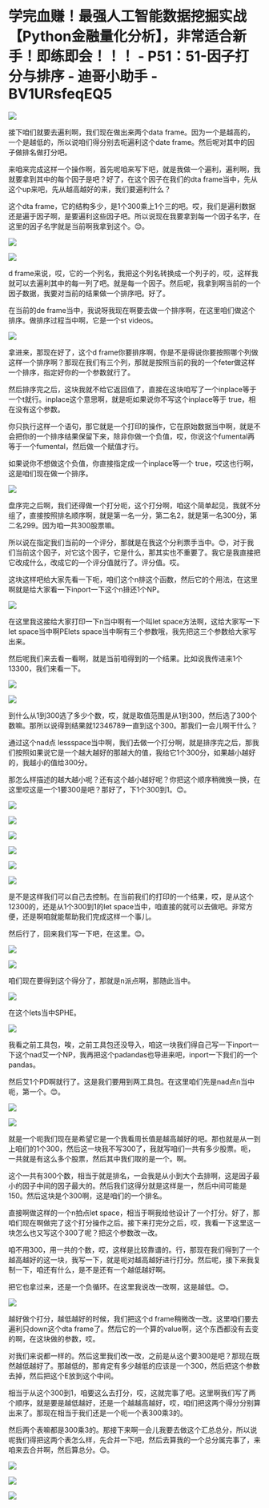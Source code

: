 # 学完血赚！最强人工智能数据挖掘实战【Python金融量化分析】，非常适合新手！即练即会！！！ - P51：51-因子打分与排序 - 迪哥小助手 - BV1URsfeqEQ5

![](img/a79b3230489fbf91dec464d9e1bc9d28_0.png)

接下咱们就要去遍利啊，我们现在做出来两个data frame。因为一个是越高的，一个是越低的，所以说咱们得分别去呃遍利这个date frame。然后呢对其中的因子做排名做打分吧。

来咱来完成这样一个操作啊，首先呢咱来写下吧，就是我做一个遍利，遍利啊，我就要拿到其中的每个因子是吧？好了，在这个因子在我们的dta frame当中，先从这个up来吧，先从越高越好的来，我们要遍利什么？

这个dta frame，它的结构多少，是1个300乘上1个三的吧。哎，我们是遍利数据还是遍于因子啊，是要遍利这些因子吧。所以说现在我要拿到每一个因子名字，在这里的因子名字就是当前啊我拿到这个。😊。



![](img/a79b3230489fbf91dec464d9e1bc9d28_2.png)

![](img/a79b3230489fbf91dec464d9e1bc9d28_3.png)

d frame来说，哎，它的一个列名，我把这个列名转换成一个列子的，哎，这样我就可以去遍利其中的每一列了吧。就是每一个因子。然后呢，我拿到啊当前的一个因子数据，我要对当前的结果做一个排序吧。好了。

在当前的de frame当中，我说呀我现在啊要去做一个排序啊，在这里咱们做这个排序。做排序过程当中啊，它是一个st videos。



![](img/a79b3230489fbf91dec464d9e1bc9d28_5.png)

拿进来，那现在好了，这个d frame你要排序啊，你是不是得说你要按照哪个列做这样一个排序啊？那现在我们有三个列，那就是按照当前的我的一个feter做这样一个排序，指定好你的一个参数就行了。

然后排序完之后，这块我就不给它返回值了，直接在这块咱写了一个inplace等于一个t就行。inplace这个意思啊，就是呃如果说你不写这个inplace等于 true，相在没有这个参数。

你只执行这样一个语句，那它就是一个打印的操作，它在原始数据当中啊，就是不会把你的一个排序结果保留下来，除非你做一个负值，哎，你说这个fumental再等于一个fumental，然后做一个赋值才行。

如果说你不想做这个负值，你直接指定成一个inplace等一个 true，哎这也行啊，这是咱们现在做一个排序。



![](img/a79b3230489fbf91dec464d9e1bc9d28_7.png)

盘序完之后啊，我们还得做一个打分呃，这个打分啊，咱这个简单起见，我就不分组了，直接按照排名顺序啊，就是第一名一分，第二名2，就是第一名300分，第二名299。因为咱一共300股票嘛。

所以说在指定我们当前的一个评分，那就是在我这个分利票手当中。😊，对于我们当前这个因子，对它这个因子，它是什么，那其实也不重要了。我它是我直接把它改成什么，改成它的一个评分值就行了。评分值。哎。

这块这样吧给大家先看一下呃，咱们这个n排这个函数，然后它的个用法，在这里啊就是给大家看一下inport一下这个n排还1个NP。



![](img/a79b3230489fbf91dec464d9e1bc9d28_9.png)

在这里我这接给大家打印一下n当中啊有一个叫let space方法啊，这给大家写一下let space当中啊PElets space当中啊有三个参数哦，我先把这三个参数给大家写出来。

然后呢我们来去看一看啊，就是当前咱得到的一个结果。比如说我传进来1个13300，我们来看一下。

![](img/a79b3230489fbf91dec464d9e1bc9d28_11.png)

![](img/a79b3230489fbf91dec464d9e1bc9d28_12.png)

到什么从1到300选了多少个数，哎，就是取值范围是从1到300，然后选了300个数嘛。那所以说得到结果就12346789一直到这个300。那我们一会儿啊干什么？

通过这个nad点 lessspace当中啊，我们去做一个打分啊，就是排序完之后，那我们按照如果说它是一个越大越好的那越大的值，我给它1个300分，如果越小越好的，我越小的值给300分。

那怎么样描述的越大越小呢？还有这个越小越好呢？你把这个顺序稍微换一换，在这里哎这是一个1要300是吧？那好了，下1个300到1。😊。



![](img/a79b3230489fbf91dec464d9e1bc9d28_14.png)

![](img/a79b3230489fbf91dec464d9e1bc9d28_15.png)

![](img/a79b3230489fbf91dec464d9e1bc9d28_16.png)

![](img/a79b3230489fbf91dec464d9e1bc9d28_17.png)

![](img/a79b3230489fbf91dec464d9e1bc9d28_18.png)

![](img/a79b3230489fbf91dec464d9e1bc9d28_19.png)

是不是这样我们可以自己去控制。在当前我们的打印的一个结果，哎，是从这个12300的，还是从1个300到1的let space当中，咱直接的就可以去做吧。非常方便，还是啊咱就能帮助我们完成这样一个事儿。

然后行了，回来我们写一下吧，在这里。😊。

![](img/a79b3230489fbf91dec464d9e1bc9d28_21.png)

![](img/a79b3230489fbf91dec464d9e1bc9d28_22.png)

咱们现在要得到这个得分了，那就是n派点啊，那随此当中。

![](img/a79b3230489fbf91dec464d9e1bc9d28_24.png)

在这个lets当中SPHE。

![](img/a79b3230489fbf91dec464d9e1bc9d28_26.png)

我看之前工具包，唉，之前工具包还没导入，咱这一块我们得自己写一下inport一下这个nad艾一个NP，我再把这个padandas也导进来吧，inport一下我们的一个pandas。

然后艾1个PD啊就行了。这是我们要用到两工具包。在这里咱们先是nad点n当中呃，第一个。😊。

![](img/a79b3230489fbf91dec464d9e1bc9d28_28.png)

![](img/a79b3230489fbf91dec464d9e1bc9d28_29.png)

就是一个呃我们现在是希望它是一个我看周长值是越高越好的吧。那也就是从一到上咱们的1个300，然后这一块我不写300了，我就写咱们一共有多少股票。呃，一共就是有这么多个股票，然后其中我们取的是一个。啊。

这个一共有300个数，相当于就是排名，一会我是从小到大个去排啊，这是因子最小的因子中间的因子最大的。然后我们这得分就是这样是一，然后中间可能是150。然后这块是个300啊，这是咱们的一个排名。

直接啊做这样的一个n拍点let space，相当于啊我给他设计了一个打分。好了，那咱们现在啊做完了这个打分操作之后。接下来打完分之后，哎，我看一下这里这一块怎么也又写这个300了呢？把这个参数改一改。

咱不用300，用一共的个数，哎，这样是比较靠谱的。行，那现在我们得到了一个越高越好的这一块，我写一下，就是呃对越高越好进行打分。然后呢，接下来我复制一下，咱还有什么，是不是还有一个越低越好啊。

把它也拿过来，还是一个负循环。在这里我说改一改啊，这是越低。😊。

![](img/a79b3230489fbf91dec464d9e1bc9d28_31.png)

越好做个打分，越低越好的时候，我们把这个d frame稍微改一改。这里咱们要去遍利只down这个dta frame了。然后它的一个算的value啊，这个东西都没有去变的啊，在这块做的参数，哎。

对我们来说都一样的。然后这里我们改一改，之前是从这个要300是吧？那现在既然越低越好了。那越低的，那肯定有多少越低的应该是一个300，然后把这个参数去掉，然后把这个E放到这个中间。

相当于从这个300到1，咱要这么去打分，哎，这就完事了吧。这里啊我们写了两个顺序，就是要是越低越好，还是一个越越高越好，哎，咱们把这两个得分分别算出来了。那现在相当于我们还是一个呃一个表300乘3的。

然后两个表嘛都是300乘3的。那接下来啊一会儿我要去做这个汇总总分，所以说呢我们得把这两个表怎么样，先合并一下吧，然后去算我的一个总分属完事了，来咱来去合并啊，然后算总分。😊。



![](img/a79b3230489fbf91dec464d9e1bc9d28_33.png)

![](img/a79b3230489fbf91dec464d9e1bc9d28_34.png)

![](img/a79b3230489fbf91dec464d9e1bc9d28_35.png)